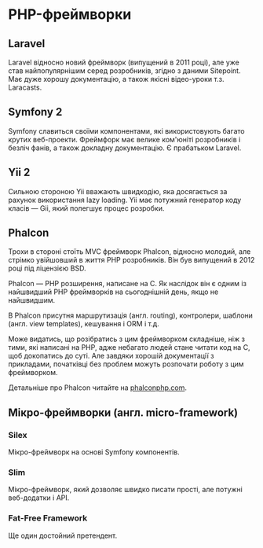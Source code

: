 # PHP-фреймворки

## Laravel

Laravel відносно новий фреймворк (випущений в 2011 році), але уже став найпопулярнішим серед розробників, згідно з даними Sitepoint. Має дуже хорошу документацію, а також якісні відео-уроки т.з. Laracasts.

## Symfony 2

Symfony славиться своїми компонентами, які використовують багато крутих веб-проекти. Фреймфорк має велике ком'юніті розробників і безліч фанів, а також докладну документацію. Є прабатьком Laravel.

## Yii 2

Сильною стороною Yii вважають швидкодію, яка досягається за рахунок використання lazy loading. Yii має потужний генератор коду класів — Gii, який полегшує процес розробки.

## Phalcon
Трохи в стороні стоїть MVC фреймворк Phalcon, відносно молодий, але стрімко увійшовший в життя PHP розробників. Він був випущений в 2012 році під ліцензією BSD.

Phalcon — PHP розширення, написане на C. Як наслідок він є одним із найшвидший PHP фреймворків на сьогоднішній день, якщо не найшвидшим.

В Phalcon присутня маршрутизація (англ. routing), контролери, шаблони (англ. view templates), кешування і ORM і т.д.

Може видатись, що розібратись з цим фреймворком складніше, ніж з тими, які написані на PHP, адже небагато людей стане читати код на C, щоб докопатись до суті. Але завдяки хорошій документації з прикладами, початківці без проблем можуть розпочати роботу з цим фреймворком.

Детальніше про Phalcon читайте на [phalconphp.com](https://phalconphp.com/).

## Мікро-фреймворки (англ. micro-framework)

### Silex
Мікро-фреймворк на основі Symfony компонентів.

### Slim

Мікро-фреймворк, який дозволяє швидко писати прості, але потужні веб-додатки і API.

### Fat-Free Framework
Ще один достойний претендент.

